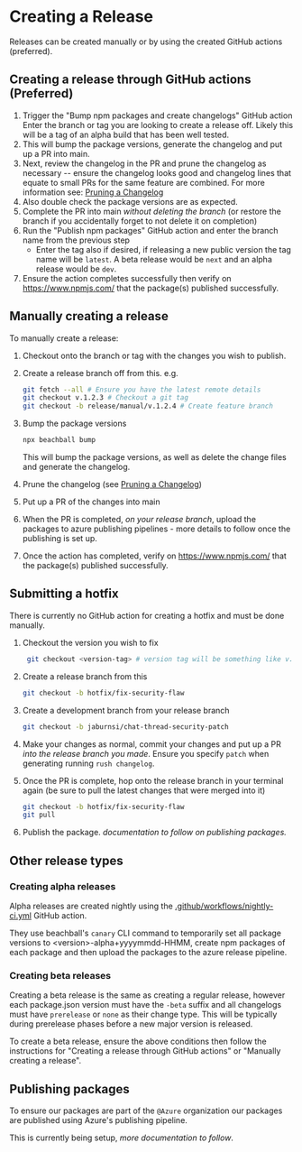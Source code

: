 # Creating a Release

Releases can be created manually or by using the created GitHub actions (preferred).

## Creating a release through GitHub actions (Preferred)

1. Trigger the "Bump npm packages and create changelogs" GitHub action
    Enter the branch or tag you are looking to create a release off. Likely this will be a tag of an alpha build that has been well tested.
1. This will bump the package versions, generate the changelog and put up a PR into main.
1. Next, review the changelog in the PR and prune the changelog as necessary -- ensure the changelog looks good and changelog lines that equate to small PRs for the same feature are combined. For more information see: [Pruning a Changelog](../references/pruning-a-changelog.md)
1. Also double check the package versions are as expected.
1. Complete the PR into main _without deleting the branch_ (or restore the branch if you accidentally forget to not delete it on completion)
1. Run the "Publish npm packages" GitHub action and enter the branch name from the previous step
    * Enter the tag also if desired, if releasing a new public version the tag name will be `latest`. A beta release would be `next` and an alpha release would be `dev`.
1. Ensure the action completes successfully then verify on <https://www.npmjs.com/> that the package(s) published successfully.

## Manually creating a release

To manually create a release:

1. Checkout onto the branch or tag with the changes you wish to publish.
1. Create a release branch off from this. e.g.

    ```bash
    git fetch --all # Ensure you have the latest remote details
    git checkout v.1.2.3 # Checkout a git tag
    git checkout -b release/manual/v.1.2.4 # Create feature branch
    ```

1. Bump the package versions

    ```bash
    npx beachball bump
    ```

    This will bump the package versions, as well as delete the change files and generate the changelog.
1. Prune the changelog (see [Pruning a Changelog](../references/pruning-a-changelog.md))
1. Put up a PR of the changes into main
1. When the PR is completed, _on your release branch_, upload the packages to azure publishing pipelines - more details to follow once the publishing is set up.
1. Once the action has completed, verify on <https://www.npmjs.com/> that the package(s) published successfully.

## Submitting a hotfix

There is currently no GitHub action for creating a hotfix and must be done manually.

1. Checkout the version you wish to fix

    ```bash
     git checkout <version-tag> # version tag will be something like v.1.2.3
    ```

1. Create a release branch from this

    ```bash
    git checkout -b hotfix/fix-security-flaw
    ```

1. Create a development branch from your release branch

    ```bash
    git checkout -b jaburnsi/chat-thread-security-patch
    ```

1. Make your changes as normal, commit your changes and put up a PR _into the release branch you made_. Ensure you specify `patch` when generating running `rush changelog`.

1. Once the PR is complete, hop onto the release branch in your terminal again (be sure to pull the latest changes that were merged into it)

    ```bash
    git checkout -b hotfix/fix-security-flaw
    git pull
    ```

1. Publish the package. _documentation to follow on publishing packages._

## Other release types

### Creating alpha releases

Alpha releases are created nightly using the [.github/workflows/nightly-ci.yml](https://github.com/Azure/communication-ui-sdk/blob/main/.github/workflows/nightly-ci.yml) GitHub action.

They use beachball's `canary` CLI command to temporarily set all package versions to \<version\>-alpha+yyyymmdd-HHMM, create npm packages of each package and then upload the packages to the azure release pipeline.

### Creating beta releases

Creating a beta release is the same as creating a regular release, however each package.json version must have the `-beta` suffix and all changelogs must have `prerelease` or `none` as their change type. This will be typically during prerelease phases before a new major version is released.

To create a beta release, ensure the above conditions then follow the instructions for "Creating a release through GitHub actions" or "Manually creating a release".

## Publishing packages

To ensure our packages are part of the `@Azure` organization our packages are published using Azure's publishing pipeline.

This is currently being setup, _more documentation to follow_.
